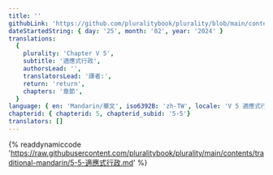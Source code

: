 ```yaml
---
title: ''
githubLink: 'https://github.com/pluralitybook/plurality/blob/main/contents/traditional-mandarin/5-5-適應式行政.md'
dateStartedString: { day: '25', month: '02', year: '2024' }
translations:
  {
    plurality: 'Chapter V 5',
    subtitle: '適應式行政',
    authorsLead: '',
    translatorsLead: '譯者:',
    return: 'return',
    chapters: '章節',
  }
language: { en: 'Mandarin/華文', iso6392B: 'zh-TW', locale: 'V 5 適應式行政' }
chapterid: { chapterid: 5, chapterid_subid: '5-5'}
translators: []
---
```

{% readdynamiccode 'https://raw.githubusercontent.com/pluralitybook/plurality/main/contents/traditional-mandarin/5-5-適應式行政.md' %}